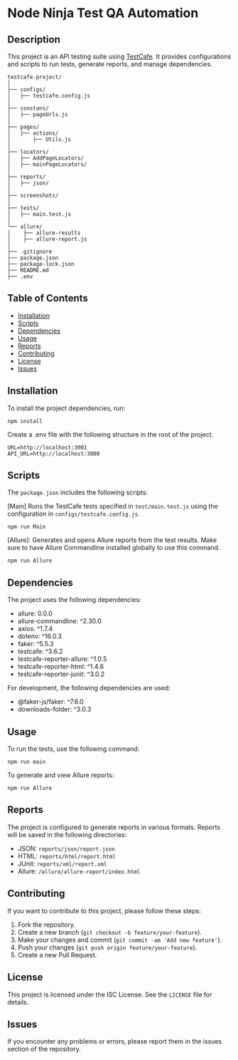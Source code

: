# Node Ninja Test QA Automation

## Description

This project is an API testing suite using [TestCafe](https://devexpress.github.io/testcafe/). It provides configurations and scripts to run tests, generate reports, and manage dependencies.

```
testcafe-project/
│ 
├── configs/
│   ├── testcafe.config.js 
│ 
├── constans/
│   ├── pageUrls.js
│ 
├── pages/
│   ├── actions/
│       ├── Utils.js
│ 
├── locators/
│   ├── AddPageLocators/
│   ├── mainPageLocators/
│
├── reports/
│   ├── json/
│
├── screenshots/
│   
├── tests/
│   ├── main.test.js
│
└── allure/
│    ├── allure-results
│    ├── allure-report.js
│     
├── .gitignore
├── package.json
├── package-lock.json
├── README.md
├── .env   
```

## Table of Contents

- [Installation](#installation)
- [Scripts](#scripts)
- [Dependencies](#dependencies)
- [Usage](#usage)
- [Reports](#reports)
- [Contributing](#contributing)
- [License](#license)
- [Issues](#issues)

## Installation

To install the project dependencies, run:
```
npm install
```

Create a .env file with the following structure in the root of the project.
```
URL=http://localhost:3001
API_URL=http://localhost:3000
```

## Scripts

The `package.json` includes the following scripts:

[Main] Runs the TestCafe tests specified in `test/main.test.js` using the configuration in `configs/testcafe.config.js`.

```
npm run Main
```

[Allure]: Generates and opens Allure reports from the test results. Make sure to have Allure Commandline installed globally to use this command.

```
npm run Allure
```

## Dependencies

The project uses the following dependencies:

- allure: 0.0.0
- allure-commandline: ^2.30.0
- axios: ^1.7.4
- dotenv: ^16.0.3
- faker: ^5.5.3
- testcafe: ^3.6.2
- testcafe-reporter-allure: ^1.0.5
- testcafe-reporter-html: ^1.4.6
- testcafe-reporter-junit: ^3.0.2

For development, the following dependencies are used:

- @faker-js/faker: ^7.6.0
- downloads-folder: ^3.0.3

## Usage

To run the tests, use the following command:
```
npm run main
```

To generate and view Allure reports:
```
npm run Allure
```

## Reports

The project is configured to generate reports in various formats. Reports will be saved in the following directories:

- JSON: `reports/json/report.json`
- HTML: `reports/html/report.html`
- JUnit: `reports/xml/report.xml`
- Allure: `/allure/allure-report/index.html`

## Contributing

If you want to contribute to this project, please follow these steps:

1. Fork the repository.
2. Create a new branch (`git checkout -b feature/your-feature`).
3. Make your changes and commit (`git commit -am 'Add new feature'`).
4. Push your changes (`git push origin feature/your-feature`).
5. Create a new Pull Request.

## License

This project is licensed under the ISC License. See the `LICENSE` file for details.

## Issues

If you encounter any problems or errors, please report them in the issues section of the repository.


